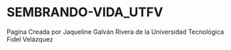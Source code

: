 # SEMBRANDO-VIDA_UTFV
Pagina Creada por Jaqueline Galván Rivera de la Universidad Tecnológica Fidel Velázquez
